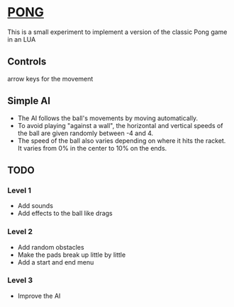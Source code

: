 # [PONG](https://fr.wikipedia.org/wiki/Pong)

This is a small experiment to implement a version of the classic Pong game in an LUA

## Controls

arrow keys for the movement

## Simple AI

- The AI follows the ball's movements by moving automatically.
- To avoid playing "against a wall", the horizontal and vertical speeds of the ball are given randomly between -4 and 4.
- The speed of the ball also varies depending on where it hits the racket. It varies from 0% in the center to 10% on the ends.

## TODO

### Level 1

- Add sounds
- Add effects to the ball like drags

### Level 2

- Add random obstacles
- Make the pads break up little by little
- Add a start and end menu

### Level 3

- Improve the AI
